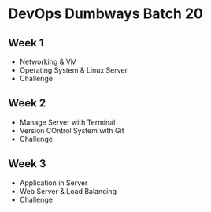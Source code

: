# DevOps Dumbways Batch 20

## Week 1
- Networking & VM
- Operating System & Linux Server
- Challenge

## Week 2
- Manage Server with Terminal
- Version COntrol System with Git
- Challenge

## Week 3
- Application in Server
- Web Server & Load Balancing
- Challenge
